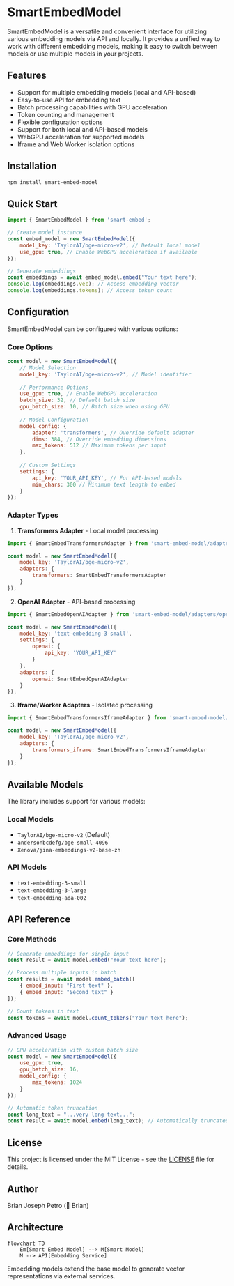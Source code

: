 # SmartEmbedModel

SmartEmbedModel is a versatile and convenient interface for utilizing various embedding models via API and locally. It provides a unified way to work with different embedding models, making it easy to switch between models or use multiple models in your projects.

## Features

- Support for multiple embedding models (local and API-based)
- Easy-to-use API for embedding text
- Batch processing capabilities with GPU acceleration
- Token counting and management
- Flexible configuration options
- Support for both local and API-based models
- WebGPU acceleration for supported models
- Iframe and Web Worker isolation options

## Installation

```bash
npm install smart-embed-model
```

## Quick Start

```javascript
import { SmartEmbedModel } from 'smart-embed';

// Create model instance
const embed_model = new SmartEmbedModel({
	model_key: 'TaylorAI/bge-micro-v2', // Default local model
	use_gpu: true, // Enable WebGPU acceleration if available
});

// Generate embeddings
const embeddings = await embed_model.embed("Your text here");
console.log(embeddings.vec); // Access embedding vector
console.log(embeddings.tokens); // Access token count
```

## Configuration

SmartEmbedModel can be configured with various options:

### Core Options

```javascript
const model = new SmartEmbedModel({
	// Model Selection
	model_key: 'TaylorAI/bge-micro-v2', // Model identifier
	
	// Performance Options
	use_gpu: true, // Enable WebGPU acceleration
	batch_size: 32, // Default batch size
	gpu_batch_size: 10, // Batch size when using GPU
	
	// Model Configuration
	model_config: {
		adapter: 'transformers', // Override default adapter
		dims: 384, // Override embedding dimensions
		max_tokens: 512 // Maximum tokens per input
	},
	
	// Custom Settings
	settings: {
		api_key: 'YOUR_API_KEY', // For API-based models
		min_chars: 300 // Minimum text length to embed
	}
});
```

### Adapter Types

1. **Transformers Adapter** - Local model processing
```javascript
import { SmartEmbedTransformersAdapter } from 'smart-embed-model/adapters/transformers';

const model = new SmartEmbedModel({
	model_key: 'TaylorAI/bge-micro-v2',
	adapters: {
		transformers: SmartEmbedTransformersAdapter
	}
});
```

2. **OpenAI Adapter** - API-based processing
```javascript
import { SmartEmbedOpenAIAdapter } from 'smart-embed-model/adapters/openai';

const model = new SmartEmbedModel({
	model_key: 'text-embedding-3-small',
	settings: {
		openai: {
			api_key: 'YOUR_API_KEY'
		}
	},
	adapters: {
		openai: SmartEmbedOpenAIAdapter
	}
});
```

3. **Iframe/Worker Adapters** - Isolated processing
```javascript
import { SmartEmbedTransformersIframeAdapter } from 'smart-embed-model/adapters/transformers_iframe';

const model = new SmartEmbedModel({
	model_key: 'TaylorAI/bge-micro-v2',
	adapters: {
		transformers_iframe: SmartEmbedTransformersIframeAdapter
	}
});
```

## Available Models

The library includes support for various models:

### Local Models
- `TaylorAI/bge-micro-v2` (Default)
- `andersonbcdefg/bge-small-4096`
- `Xenova/jina-embeddings-v2-base-zh`

### API Models
- `text-embedding-3-small`
- `text-embedding-3-large`
- `text-embedding-ada-002`

## API Reference

### Core Methods

```javascript
// Generate embeddings for single input
const result = await model.embed("Your text here");

// Process multiple inputs in batch
const results = await model.embed_batch([
	{ embed_input: "First text" },
	{ embed_input: "Second text" }
]);

// Count tokens in text
const tokens = await model.count_tokens("Your text here");
```

### Advanced Usage

```javascript
// GPU acceleration with custom batch size
const model = new SmartEmbedModel({
	use_gpu: true,
	gpu_batch_size: 16,
	model_config: {
		max_tokens: 1024
	}
});

// Automatic token truncation
const long_text = "...very long text...";
const result = await model.embed(long_text); // Automatically truncated if needed
```

## License

This project is licensed under the MIT License - see the [LICENSE](MIT_LICENSE) file for details.

## Author

Brian Joseph Petro (🌴 Brian)
## Architecture
```mermaid
flowchart TD
	Em[Smart Embed Model] --> M[Smart Model]
	M --> API[Embedding Service]
```
Embedding models extend the base model to generate vector representations via external services.
